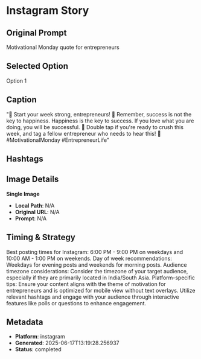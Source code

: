 # Instagram Story

## Original Prompt
Motivational Monday quote for entrepreneurs

## Selected Option
Option 1

## Caption
"💪 Start your week strong, entrepreneurs! 🚀 Remember, success is not the key to happiness. Happiness is the key to success. If you love what you are doing, you will be successful. 🙌 Double tap if you're ready to crush this week, and tag a fellow entrepreneur who needs to hear this! 💼 #MotivationalMonday #EntrepreneurLife"

## Hashtags


## Image Details
**Single Image**
- **Local Path**: N/A
- **Original URL**: N/A
- **Prompt**: N/A

## Timing & Strategy
Best posting times for Instagram: 6:00 PM - 9:00 PM on weekdays and 10:00 AM - 1:00 PM on weekends. 
Day of week recommendations: Weekdays for evening posts and weekends for morning posts.
Audience timezone considerations: Consider the timezone of your target audience, especially if they are primarily located in India/South Asia.
Platform-specific tips: Ensure your content aligns with the theme of motivation for entrepreneurs and is optimized for mobile view without text overlays. Utilize relevant hashtags and engage with your audience through interactive features like polls or questions to enhance engagement.

## Metadata
- **Platform**: instagram
- **Generated**: 2025-06-17T13:19:28.256937
- **Status**: completed
